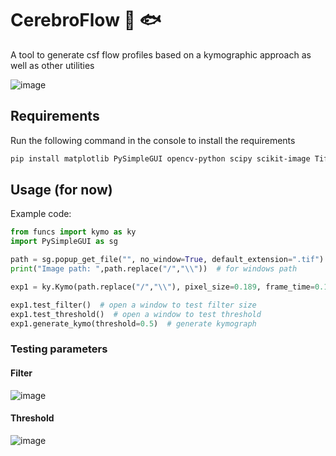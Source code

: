 # CerebroFlow 🧠 🐟
A tool to generate csf flow profiles based on a kymographic approach as well as other utilities 
</br>

![image](https://github.com/daggermaster3000/CerebroFlow/assets/82659911/2afe5815-18c9-40e9-95eb-1bb88d05eea1)



## Requirements
Run the following command in the console to install the requirements
```bash
pip install matplotlib PySimpleGUI opencv-python scipy scikit-image TiffCapture
```

## Usage (for now)
Example code:
```python
from funcs import kymo as ky
import PySimpleGUI as sg

path = sg.popup_get_file("", no_window=True, default_extension=".tif")  # prompt the user for input file
print("Image path: ",path.replace("/","\\"))  # for windows path

exp1 = ky.Kymo(path.replace("/","\\"), pixel_size=0.189, frame_time=0.1)  # create a Kymo object

exp1.test_filter()  # open a window to test filter size
exp1.test_threshold()  # open a window to test threshold
exp1.generate_kymo(threshold=0.5)  # generate kymograph

```
### Testing parameters
#### Filter
![image](https://github.com/daggermaster3000/CerebroFlow/assets/82659911/3b8c9c81-eb35-4b50-a168-4a1e82f9ea46)
#### Threshold
![image](https://github.com/daggermaster3000/CerebroFlow/assets/82659911/0e46b671-6eb6-46e7-886c-744fbddd8ef1)


